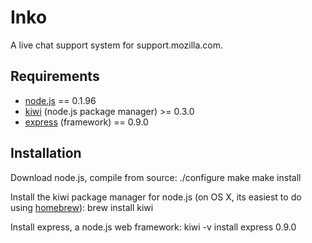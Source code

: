 # Inko

A live chat support system for support.mozilla.com.

## Requirements

* [node.js](http://nodejs.org) == 0.1.96
* [kiwi](http://github.com/visionmedia/kiwi) (node.js package manager) >= 0.3.0
* [express](http://github.com/visionmedia/express) (framework) == 0.9.0


## Installation

Download node.js, compile from source:
    ./configure
    make
    make install

Install the kiwi package manager for node.js (on OS X, its easiest to do using [homebrew](http://mxcl.github.com/homebrew/)):
    brew install kiwi

Install express, a node.js web framework:
    kiwi -v install express 0.9.0